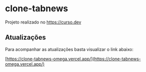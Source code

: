 # clone-tabnews

Projeto realizado no https://curso.dev

## Atualizações

Para acompanhar as atualizações basta visualizar o link abaixo:

[https://clone-tabnews-omega.vercel.app/](https://clone-tabnews-omega.vercel.app/)
